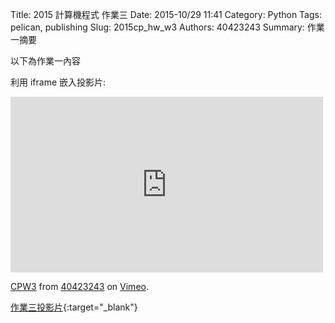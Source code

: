 Title: 2015 計算機程式 作業三
Date: 2015-10/29 11:41
Category: Python
Tags: pelican, publishing
Slug: 2015cp_hw_w3
Authors: 40423243
Summary: 作業一摘要

以下為作業一內容

利用 iframe 嵌入投影片:

<iframe src="https://player.vimeo.com/video/145034879" width="500" height="281" frameborder="0" webkitallowfullscreen mozallowfullscreen allowfullscreen></iframe> <p><a href="https://vimeo.com/145034879">CPW3</a> from <a href="https://vimeo.com/user45620934">40423243</a> on <a href="https://vimeo.com">Vimeo</a>.</p>

[作業三投影片](40423243_cp_w3_p.html){:target="_blank"}
